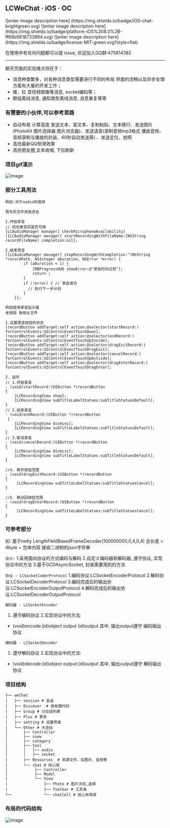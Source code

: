 ## LCWeChat · iOS · OC

<p align="left">
![enter image description here]
(https://img.shields.io/badge/iOS-chat-brightgreen.svg) 
![enter image description here]
(https://img.shields.io/badge/platform-iOS%208.0%2B-ff69b5618733984.svg) 
![enter image description here]
(https://img.shields.io/badge/license-MIT-green.svg?style=flat) 
</a>

在使用中有任何问题都可以提 issue, 欢迎加入QQ群:475814382

------------------------------------------------------------------------------------------------
聊天页面的实现难点则在于：

- 消息种类繁多，对各种消息类型需要进行不同的布局 界面的流畅以及异步处理方面有大量的开发工作；
- 推、拉 音视频图像等消息, socket编码等；
- 群组离线消息, 通知类型离线消息, 消息重复等等

### 有需要的小伙伴,可以参考思路
* 自动布局 计算高度 发送文本、富文本、复制粘贴、文本换行、发送图片(PhotoKit 图片选择器 图片浏览器)、发送语音(录制音频mp3格式 播放音频、音频录制与播放的封装、60秒自动发送等) 、发送定位、拍照
* 高仿最新QQ侧滑效果
* 高仿朋友圈,文本收缩, 下拉刷新

### 项目gif演示
![image](https://github.com/icoderRo/LCWeChat/blob/master/Resource/LCWeChat.gif)

### 部分工具用法
```
例如:对于audio的使用

首先将文件夹拖进去

1.开始录音
// 检测麦克风是否可用
[LCAudioManager manager] checkMicrophoneAvailability]
[[LCAudioManager manager] startRecordingWithFileName:[NSString recordFileName] completion:nil];

2.结束录音
[[LCAudioManager manager] stopRecordingWithCompletion:^(NSString *recordPath, NSInteger aDuration, NSError *error) {
        if (aDuration < 1) { 
            [MBProgressHUD showError:@"录音时间过短"];
            return ;
        }
        if (!error) { // 录音成功
          // 执行下一步计划
        }
    }];
```

```
例如使用录音指示器
老规矩 拖相关文件

1.设置录音按钮的状态
[recordButton addTarget:self action:@selector(startRecord:) forControlEvents:UIControlEventTouchDown];
[recordButton addTarget:self action:@selector(endRecord:) forControlEvents:UIControlEventTouchUpInside];
[recordButton addTarget:self action:@selector(dragExitRecord:) forControlEvents:UIControlEventTouchDragExit];
[recordButton addTarget:self action:@selector(cancelRecord:) forControlEvents:UIControlEventTouchUpOutside];
[recordButton addTarget:self action:@selector(dragEnterRecord:) forControlEvents:UIControlEventTouchDragEnter];

2. 监听
// 1.开始录音
- (void)startRecord:(UIButton *)recordButton 
{
    [LCRecordingView show];
    [LCRecordingView subTitleLabelStatues:subTitleStatuesDefault];
}
// 2.结束录音
- (void)endRecord:(UIButton *)recordButton
 {
    [LCRecordingView dismiss];
    [LCRecordingView subTitleLabelStatues:subTitleStatuesDefault];
}
// 3.取消录音
- (void)cancelRecord:(UIButton *)recordButton
{
    [LCRecordingView dismiss];
    [LCRecordingView subTitleLabelStatues:subTitleStatuesDefault];
}

//4. 离开按钮范围
- (void)dragExitRecord:(UIButton *)recordButton
{
     [LCRecordingView subTitleLabelStatues:subTitleStatuesCancel];
}

//5. 移动回按钮范围
- (void)dragEnterRecord:(UIButton *)recordButton
{
     [LCRecordingView subTitleLabelStatues:subTitleStatuesCancel];
}
```
### 可参考部分
如: 基于netty LengthFieldBasedFrameDecoder(100000000,0,4,0,4) 
总长度 = 4byte + 包体内容
接收二进制的json字符串

`设计:`
1.采用面向协议的方式编码与解码
2.自定义编码器和解码器, 遵守协议, 实现协议中的方法
3.基于GCDAsyncSocket, 封装需要用到的方法

`协议 - LCSocketCoderProtocol`
1.编码协议:LCSocketEncoderProtocol
2.解码协议:LCSocketDecoderProtocol
3.编码完成后的输出协议:LCSocketEncoderOutputProtocol
4.解码完成后的输出协议:LCSocketDecoderOutputProtocol

`解码器 - LCSocketEncoder`
1. 遵守编码协议
2.实现协议中的方法:
- (void)encode:(id)object output (id<LCSocketEncoderOutputProtocol>)output
其中, 输出output遵守 编码输出协议

`编码器 - LCSocketDecoder`
1. 遵守解码协议
2.实现协议中的方法:
- (void)decode:(id)object output:(id<LCSocketDecoderOutputProtocol>)output
其中, 输出output遵守 解码输出协议

### 项目结构
```
├── weChat  
|   ├── session # 会话
│   ├── Discover  # 朋友圈代码
│   ├── Group # 讨论组列表
|   ├── Plus # 更多
|   ├── setting # 设置界面
│   └── Other # 大杂烩
│       ├── Controller
│       ├── view
|       ├── category
|       ├── tool
│       │   ├── audio
│       │   ├── socket
│       ├── Resources  # 资源文件，如图片、音频等
│       └── chat # 核心库
|            ├── Controller
|            ├── Model
|            └── View
|                ├── Photo # 图片浏览,选择
|                ├── Toolbar # 工具条
└──              └── chatCell # 核心布局库

```
 
### 布局的代码结构
![image](https://github.com/icoderRo/LCWeChat/blob/master/Resource/mainController.png)


